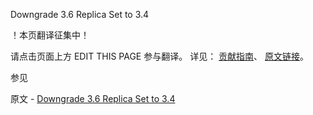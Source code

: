  Downgrade 3.6 Replica Set to 3.4

 ！本页翻译征集中！

请点击页面上方 EDIT THIS PAGE 参与翻译。
详见：
[贡献指南]( https://github.com/whaleal/MongoDB-Manual-zh/blob/master/CONTRIBUTING.md )、
[原文链接](  https://docs.mongodb.com/manual/release-notes/3.6-downgrade-replica-set/  )。

 参见

原文 - [Downgrade 3.6 Replica Set to 3.4]( https://docs.mongodb.com/manual/release-notes/3.6-downgrade-replica-set/ )

